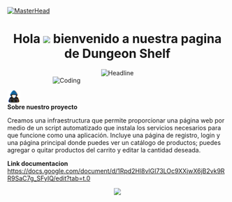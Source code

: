 [![MasterHead](https://i.pinimg.com/originals/77/ca/a3/77caa32884d735d439ade45ba37feaf2.gif)](https://arjuncvinod.github.io)
<h1 align="center">Hola <img src="https://media.giphy.com/media/hvRJCLFzcasrR4ia7z/giphy.gif" width="35"> bienvenido a nuestra pagina de Dungeon Shelf</h1>
 
<div align=center>
        <img src="https://readme-typing-svg.herokuapp.com?color=%236FDA44&size=32&center=true&vCenter=true&width=600&height=50&lines=Web+Developer;Computer+Science+Student;Freelancer;Open-Source+Enthusiast" alt="Headline" />
    </div>  

<img align="right" alt="Coding" width="400" src="https://octodex.github.com/images/daftpunktocat-guy.gif">


<img src="https://komarev.com/ghpvc/?username=arjuncvinod" alt="" />

<picture><img src="https://github.com/0xAbdulKhalid/0xAbdulKhalid/raw/main/assets/mdImages/about_me.gif" width = 30px align="center"></picture> <br> **Sobre nuestro proyecto**


Creamos una infraestructura que permite proporcionar una página web por medio de un script automatizado que instala los servicios necesarios para que funcione como una aplicación. Incluye una página de registro, login y una página principal donde puedes ver un catálogo de productos; puedes agregar o quitar productos del carrito y editar la cantidad deseada.

**Link documentacion**
https://docs.google.com/document/d/1Rpd2Hl8vlGI73LOc9XXjwX6jB2vk9RR9SaC7g_SFyIQ/edit?tab=t.0

<p align="center"">
<img src="https://media.giphy.com/media/jpVnC65DmYeyRL4LHS/giphy.gif" width="20%">
</p>

